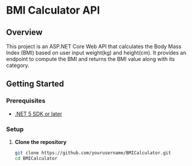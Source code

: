 # BMI Calculator API

## Overview

This project is an ASP.NET Core Web API that calculates the Body Mass Index (BMI) based on user input weight(kg) and height(cm). It provides an endpoint to compute the BMI and returns the BMI value along with its category.

## Getting Started

### Prerequisites

- [.NET 5 SDK or later](https://dotnet.microsoft.com/download)

### Setup

1. **Clone the repository**

   ```bash
   git clone https://github.com/yourusername/BMICalculator.git
   cd BMICalculator
